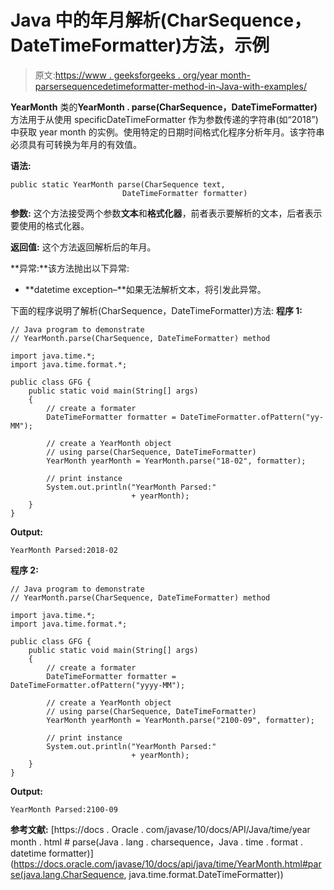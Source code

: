 # Java 中的年月解析(CharSequence，DateTimeFormatter)方法，示例

> 原文:[https://www . geeksforgeeks . org/year month-parsersequencedetimeformatter-method-in-Java-with-examples/](https://www.geeksforgeeks.org/yearmonth-parsecharsequencedatetimeformatter-method-in-java-with-examples/)

**YearMonth** 类的**YearMonth . parse(CharSequence，DateTimeFormatter)** 方法用于从使用 specificDateTimeFormatter 作为参数传递的字符串(如“2018”)中获取 year month 的实例。使用特定的日期时间格式化程序分析年月。该字符串必须具有可转换为年月的有效值。

**语法:**

```
public static YearMonth parse(CharSequence text,
                         DateTimeFormatter formatter)

```

**参数:**
这个方法接受两个参数**文本**和**格式化器**，前者表示要解析的文本，后者表示要使用的格式化器。

**返回值:**
这个方法返回解析后的年月。

**异常:**该方法抛出以下异常:

*   **datetime exception–**如果无法解析文本，将引发此异常。

下面的程序说明了解析(CharSequence，DateTimeFormatter)方法:
**程序 1:**

```
// Java program to demonstrate
// YearMonth.parse(CharSequence, DateTimeFormatter) method

import java.time.*;
import java.time.format.*;

public class GFG {
    public static void main(String[] args)
    {
        // create a formater
        DateTimeFormatter formatter = DateTimeFormatter.ofPattern("yy-MM");

        // create a YearMonth object
        // using parse(CharSequence, DateTimeFormatter)
        YearMonth yearMonth = YearMonth.parse("18-02", formatter);

        // print instance
        System.out.println("YearMonth Parsed:"
                           + yearMonth);
    }
}
```

**Output:**

```
YearMonth Parsed:2018-02

```

**程序 2:**

```
// Java program to demonstrate
// YearMonth.parse(CharSequence, DateTimeFormatter) method

import java.time.*;
import java.time.format.*;

public class GFG {
    public static void main(String[] args)
    {
        // create a formater
        DateTimeFormatter formatter = DateTimeFormatter.ofPattern("yyyy-MM");

        // create a YearMonth object
        // using parse(CharSequence, DateTimeFormatter)
        YearMonth yearMonth = YearMonth.parse("2100-09", formatter);

        // print instance
        System.out.println("YearMonth Parsed:"
                           + yearMonth);
    }
}
```

**Output:**

```
YearMonth Parsed:2100-09

```

**参考文献:**
[https://docs . Oracle . com/javase/10/docs/API/Java/time/year month . html # parse(Java . lang . charsequence，Java . time . format . datetime formatter)](https://docs.oracle.com/javase/10/docs/api/java/time/YearMonth.html#parse(java.lang.CharSequence, java.time.format.DateTimeFormatter))